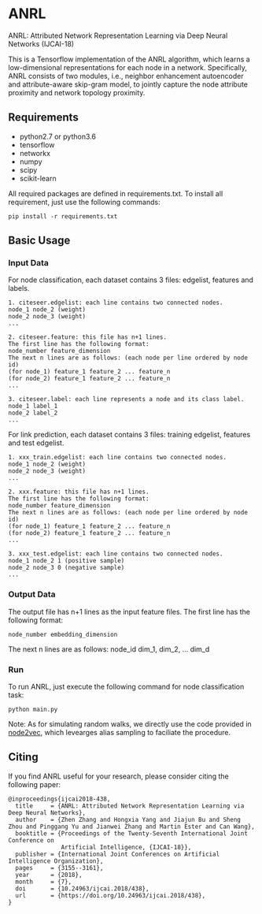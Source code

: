 # ANRL
ANRL: Attributed Network Representation Learning via Deep Neural Networks (IJCAI-18)

This is a Tensorflow implementation of the ANRL algorithm, which learns a low-dimensional representations for each node in a network. Specifically, ANRL consists of two modules, i.e., neighbor enhancement autoencoder and attribute-aware skip-gram model, to jointly capture the node attribute proximity and network topology proximity.

## Requirements
* python2.7 or python3.6
* tensorflow
* networkx
* numpy
* scipy
* scikit-learn

All required packages are defined in requirements.txt. To install all requirement, just use the following commands:
```
pip install -r requirements.txt
```

## Basic Usage

### Input Data 
For node classification, each dataset contains 3 files: edgelist, features and labels.
```
1. citeseer.edgelist: each line contains two connected nodes.
node_1 node_2 (weight)
node_2 node_3 (weight)
...

2. citeseer.feature: this file has n+1 lines.
The first line has the following format:
node_number feature_dimension
The next n lines are as follows: (each node per line ordered by node id)
(for node_1) feature_1 feature_2 ... feature_n
(for node_2) feature_1 feature_2 ... feature_n
...

3. citeseer.label: each line represents a node and its class label.
node_1 label_1
node_2 label_2
...
```
For link prediction, each dataset contains 3 files: training edgelist, features and test edgelist.
```
1. xxx_train.edgelist: each line contains two connected nodes.
node_1 node_2 (weight)
node_2 node_3 (weight)
...

2. xxx.feature: this file has n+1 lines.
The first line has the following format:
node_number feature_dimension
The next n lines are as follows: (each node per line ordered by node id)
(for node_1) feature_1 feature_2 ... feature_n
(for node_2) feature_1 feature_2 ... feature_n
...

3. xxx_test.edgelist: each line contains two connected nodes.
node_1 node_2 1 (positive sample)
node_2 node_3 0 (negative sample)
...
```

### Output Data
The output file has n+1 lines as the input feature files. The first line has the following format:
```
node_number embedding_dimension
```
The next n lines are as follows:
node_id dim_1, dim_2, ... dim_d

### Run
To run ANRL, just execute the following command for node classification task:
```
python main.py
```


Note:
As for simulating random walks, we directly use the code provided in [node2vec](https://github.com/aditya-grover/node2vec), which levearges alias sampling to faciliate the procedure.

## Citing
If you find ANRL useful for your research, please consider citing the following paper:
```
@inproceedings{ijcai2018-438,
  title     = {ANRL: Attributed Network Representation Learning via Deep Neural Networks},
  author    = {Zhen Zhang and Hongxia Yang and Jiajun Bu and Sheng Zhou and Pinggang Yu and Jianwei Zhang and Martin Ester and Can Wang},
  booktitle = {Proceedings of the Twenty-Seventh International Joint Conference on
               Artificial Intelligence, {IJCAI-18}},
  publisher = {International Joint Conferences on Artificial Intelligence Organization},             
  pages     = {3155--3161},
  year      = {2018},
  month     = {7},
  doi       = {10.24963/ijcai.2018/438},
  url       = {https://doi.org/10.24963/ijcai.2018/438},
}
``` 
